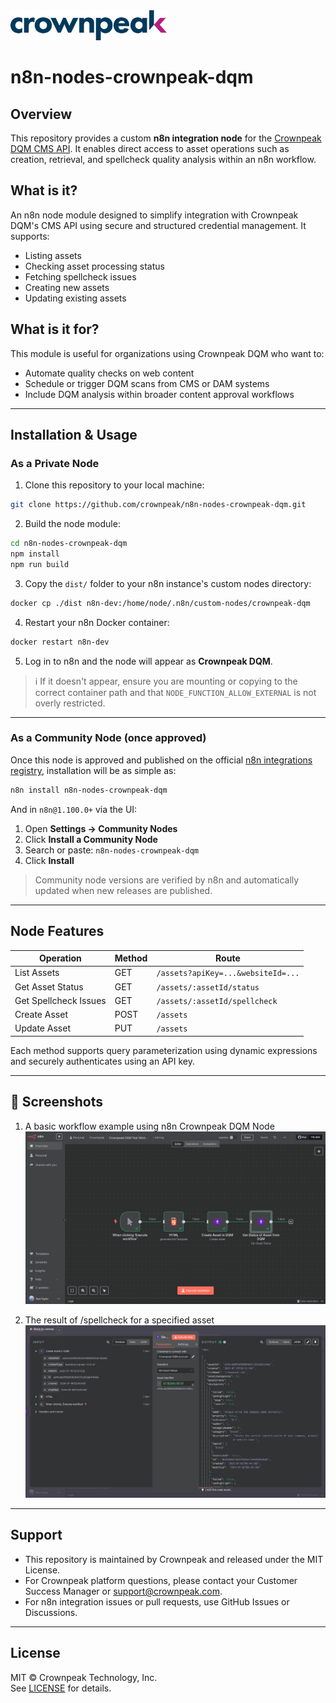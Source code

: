 <a href="http://www.crownpeak.com" target="_blank">
  <img src="./images/logo/crownpeak-logo.png" alt="Crownpeak Logo" title="Crownpeak Logo" width="250"/>
</a>

# n8n-nodes-crownpeak-dqm

## Overview
This repository provides a custom **n8n integration node** for the [Crownpeak DQM CMS API](https://developer.crownpeak.com/DQM/cms/index.html). It enables direct access to asset operations such as creation, retrieval, and spellcheck quality analysis within an n8n workflow.

## What is it?
An n8n node module designed to simplify integration with Crownpeak DQM's CMS API using secure and structured credential management. It supports:

- Listing assets
- Checking asset processing status
- Fetching spellcheck issues
- Creating new assets
- Updating existing assets

## What is it for?
This module is useful for organizations using Crownpeak DQM who want to:

- Automate quality checks on web content
- Schedule or trigger DQM scans from CMS or DAM systems
- Include DQM analysis within broader content approval workflows

---

## Installation & Usage

### As a Private Node

1. Clone this repository to your local machine:

```bash
git clone https://github.com/crownpeak/n8n-nodes-crownpeak-dqm.git
```

2. Build the node module:

```bash
cd n8n-nodes-crownpeak-dqm
npm install
npm run build
```

3. Copy the `dist/` folder to your n8n instance's custom nodes directory:

```bash
docker cp ./dist n8n-dev:/home/node/.n8n/custom-nodes/crownpeak-dqm
```

4. Restart your n8n Docker container:

```bash
docker restart n8n-dev
```

5. Log in to n8n and the node will appear as **Crownpeak DQM**.

> ℹ️ If it doesn't appear, ensure you are mounting or copying to the correct container path and that `NODE_FUNCTION_ALLOW_EXTERNAL` is not overly restricted.

---

### As a Community Node (once approved)

Once this node is approved and published on the official [n8n integrations registry](https://n8n.io/integrations), installation will be as simple as:

```bash
n8n install n8n-nodes-crownpeak-dqm
```

And in `n8n@1.100.0+` via the UI:

1. Open **Settings → Community Nodes**
2. Click **Install a Community Node**
3. Search or paste: `n8n-nodes-crownpeak-dqm`
4. Click **Install**

> Community node versions are verified by n8n and automatically updated when new releases are published.

---

## Node Features

| Operation              | Method | Route                                       |
|------------------------|--------|---------------------------------------------|
| List Assets            | GET    | `/assets?apiKey=...&websiteId=...`         |
| Get Asset Status       | GET    | `/assets/:assetId/status`                  |
| Get Spellcheck Issues  | GET    | `/assets/:assetId/spellcheck`              |
| Create Asset           | POST   | `/assets`                                  |
| Update Asset           | PUT    | `/assets`                                  |

Each method supports query parameterization using dynamic expressions and securely authenticates using an API key.

---

## 📸 Screenshots
1. A basic workflow example using n8n Crownpeak DQM Node
   ![A basic workflow example using n8n Crownpeak DQM Node](./images/screenshots/basic-workflow-example-1.png "A basic workflow example using n8n Crownpeak DQM Node")

2. The result of /spellcheck for a specified asset
   ![The result of /spellcheck for a specified asset](./images/screenshots/basic-workflow-example-2.png "The result of /spellcheck for a specified asset")

---

## Support

- This repository is maintained by Crownpeak and released under the MIT License.
- For Crownpeak platform questions, please contact your Customer Success Manager or [support@crownpeak.com](mailto:support@crownpeak.com).
- For n8n integration issues or pull requests, use GitHub Issues or Discussions.

---

## License

MIT © Crownpeak Technology, Inc.  
See [LICENSE](./LICENSE) for details.